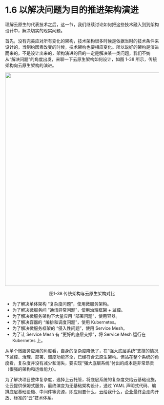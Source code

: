 # 1.6 以解决问题为目的推进架构演进

理解云原生的代表技术之后，这一节，我们继续讨论如何把这些技术融入到到架构设计中，解决切实的现实问题。

首先，没有完美应对所有变化的架构，技术架构很多时候是依据当时的技术条件来设计的，当制约因素改变的时候，技术架构也要相应变化。所以说好的架构是演进而来的，不是设计出来的，架构演进的目的一定是解决某一类问题，我们不妨从“解决问题”的角度出发，来聊一下云原生架构如何设计，如图 1-38 所示，传统架构向云原生架构的演进。

<div  align="center">
	<img src="../assets/arc-1.svg" width = "700"  align=center />
	<p>图1-38 传统架构与云原生架构对比</p>
</div>

- 为了解决单体架构 “复杂度问题”，使用微服务架构。
- 为了解决微服务间 “通讯异常问题”，使用治理框架 + 监控。
- 为了解决微服务架构下大量应用 “部署问题”，使用容器。
- 为了解决容器的 “编排和调度问题”，使用 Kubernetes。
- 为了解决微服务框架的 “侵入性问题”，使用 Service Mesh。
- 为了让 Service Mesh 有 “更好的底层支撑”，将 Service Mesh 运行在 Kubernetes 上。

从单个微服务应用的角度看，自身的复杂度降低了，在“强大底层系统”支撑的情况下监控、治理、部署、调度功能齐全，已经符合云原生架构。但站在整个系统的角度看，复杂度并没有减少和消失，要实现“强大底层系统”付出的成本是非常昂贵（很强的架构和运维能力）。

为了解决项目整体复杂度，选择上云托管，将底层系统的复杂度交给云基础设施，让云提供保姆式服务，最终演变为无基础架构设计，通过 YAML 声明式代码、编排底层基础设施、中间件等资源，即应用要什么，云给我什么，企业最终会走向开放、标准的“云”技术体系。

